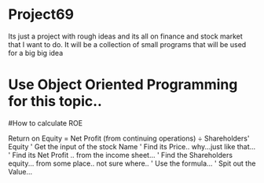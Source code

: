 # Project69
Its just a project with rough ideas and its all on finance and stock market that I want to do. It will be a collection of small programs that will be used for a big big idea

# Use Object Oriented Programming for this topic.. 

#How to calculate ROE 

Return on Equity = Net Profit (from continuing operations) ÷ Shareholders' Equity 
 ' Get the input of the stock Name
 ' Find its Price.. why...just like that... 
 ' Find its Net Profit .. from the income sheet...
 ' Find the Shareholders equity... from some place.. not sure where.. 
 ' Use the formula... 
 ' Spit out the Value... 
